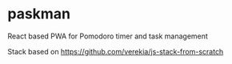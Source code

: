 # paskman
React based PWA for Pomodoro timer and task management

Stack based on https://github.com/verekia/js-stack-from-scratch
